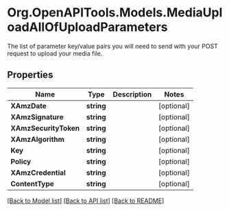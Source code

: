 # Org.OpenAPITools.Models.MediaUploadAllOfUploadParameters
The list of parameter key/value pairs you will need to send with your POST request to upload your media file.

## Properties

Name | Type | Description | Notes
------------ | ------------- | ------------- | -------------
**XAmzDate** | **string** |  | [optional] 
**XAmzSignature** | **string** |  | [optional] 
**XAmzSecurityToken** | **string** |  | [optional] 
**XAmzAlgorithm** | **string** |  | [optional] 
**Key** | **string** |  | [optional] 
**Policy** | **string** |  | [optional] 
**XAmzCredential** | **string** |  | [optional] 
**ContentType** | **string** |  | [optional] 

[[Back to Model list]](../README.md#documentation-for-models) [[Back to API list]](../README.md#documentation-for-api-endpoints) [[Back to README]](../README.md)

